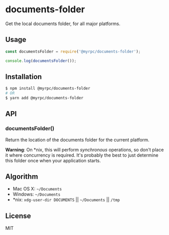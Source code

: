 
# documents-folder

  Get the local documents folder, for all major platforms.

## Usage

```js
const documentsFolder = require('@myrpc/documents-folder');

console.log(documentsFolder());
```

## Installation

```bash
$ npm install @myrpc/documents-folder
# OR
$ yarn add @myrpc/documents-folder
```

## API

### documentsFolder()

Return the location of the documents folder for the current platform.

__Warning__: On *nix, this will perform _synchronous_ operations, so don't
place it where concurrency is required. It's probably the best to just
determine this folder once when your application starts.

## Algorithm

- Mac OS X: `~/Documents`
- Windows: `~/Documents`
- *nix: `xdg-user-dir DOCUMENTS` || `~/Documents` || `/tmp`

## License

MIT
